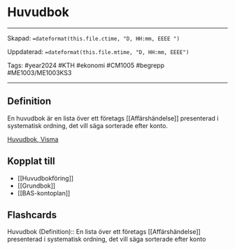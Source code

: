 # Huvudbok

---
Skapad: `=dateformat(this.file.ctime, "D, HH:mm, EEEE ")`

Uppdaterad: `=dateformat(this.file.mtime, "D, HH:mm, EEEE")`

Tags: #year2024 #KTH #ekonomi #CM1005 #begrepp #ME1003/ME1003KS3

---

## Definition

En huvudbok är en lista över ett företags [[Affärshändelse]] presenterad i systematisk ordning, det vill säga sorterade efter konto.

[Huvudbok, Visma](https://vismaspcs.se/ekonomiska-termer/vad-ar-huvudbok)

## Kopplat till

- [[Huvudbokföring]]
- [[Grundbok]]
- [[BAS-kontoplan]]

## Flashcards

Huvudbok (Definition):: En lista över ett företags [[Affärshändelse]] presenterad i systematisk ordning, det vill säga sorterade efter konto
<!--SR:!2024-03-23,31,270!2024-03-20,15,292-->
